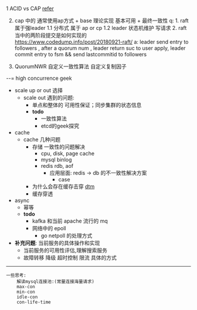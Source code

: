 1 ACID vs CAP [refer](file:///Users/luoxiaowei/Downloads/128%20%E5%88%86%E5%B8%83%E5%BC%8F%E5%8D%8F%E8%AE%AE%E4%B8%8E%E7%AE%97%E6%B3%95%E5%AE%9E%E6%88%98/02%E4%B8%A8%E5%8D%8F%E8%AE%AE%E5%92%8C%E7%AE%97%E6%B3%95%E7%AF%87%20(11%E8%AE%B2)/05%E4%B8%A8Paxos%E7%AE%97%E6%B3%95%EF%BC%88%E4%B8%80%EF%BC%89%EF%BC%9A%E5%A6%82%E4%BD%95%E5%9C%A8%E5%A4%9A%E4%B8%AA%E8%8A%82%E7%82%B9%E9%97%B4%E7%A1%AE%E5%AE%9A%E6%9F%90%E5%8F%98%E9%87%8F%E7%9A%84%E5%80%BC%EF%BC%9F.html)

2. cap 中的 通常使用ap方式 + base 理论实现 基本可用 + 最终一致性
    q:
        1. raft 属于强leader 
            1.1 分布式 属于 ap or cp 
            1.2 leader 状态机维护 写请求 
        2. raft 当中的两阶段提交是如何实现的
            https://www.codedump.info/post/20180921-raft/ 
            a: leader send entry to followers , after a quorum num , 
                leader return suc to user apply, 
                leader commit entry to fsm && send lastcommitid to followers


11. QuorumNWR
    自定义一致性算法
        自定义复制因子


--=
high concurrence geek

* scale up or out 选择
  * scale out 遇到的问题:
    * 单点和整体的 可用性保证；同步集群的状态信息
    * __todo__ 
      * 一致性算法 
      * etcd的geek探究
* cache
  * cache 几种问题
    * 存储 一致性的问题解决
      * cpu, disk, page cache
      * mysql binlog
      * redis rdb, aof
        * 应用层面: redis -> db 的不一致性解决方案
          * case
    * 为什么会存在缓存击穿 [dtm](https://github.com/dtm-labs/rockscache/blob/main/helper/README-cn.md)
    * 缓存穿透
* async
  * 幂等
  * __todo__ 
    * kafka 和当前 apache 流行的 mq
    * 网络中的 epoll 
      * go netpoll 的处理方式
* __补充问题__: 当前服务的具体操作和实现
  * 当前服务的可用性评估,理解搜索服务
  * 故障转移 降级 超时控制 限流 具体的方式
  
----
    一些思考:
        解读mysql连接池:(常量连接海量请求)
        max-con
        min-con
        idle-con
        con-life-time